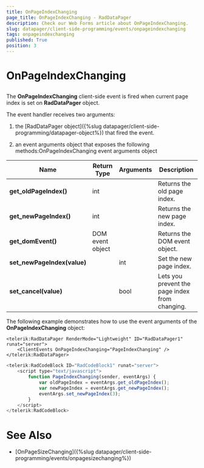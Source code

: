 ```yaml
---
title: OnPageIndexChanging
page_title: OnPageIndexChanging - RadDataPager
description: Check our Web Forms article about OnPageIndexChanging.
slug: datapager/client-side-programming/events/onpageindexchanging
tags: onpageindexchanging
published: True
position: 3
---
```


# OnPageIndexChanging



## 

The **OnPageIndexChanging** client-side event is fired when current page index is set on **RadDataPager** object.

The event handler receives two arguments:

1. the [RadDataPager object]({%slug datapager/client-side-programming/datapager-object%}) that fired the event.

1. an event arguments object that exposes the following methods:OnPageIndexChanging event arguments object


| Name | Return Type | Arguments | Description |
| ------ | ------ | ------ | ------ |
| **get_oldPageIndex()** |int||Returns the old page index.|
| **get_newPageIndex()** |int||Returns the new page index.|
| **get_domEvent()** |DOM event object||Returns the DOM event object.|
| **set_newPageIndex(value)** ||int|Set the new page index.|
| **set_cancel(value)** ||bool|Lets you prevent the page index from changing.|

The following example demonstrates how to use the event arguments of the **OnPageIndexChanging** object:

````ASPNET
<telerik:RadDataPager RenderMode="Lightweight" ID="RadDataPager1" runat="server">
    <ClientEvents OnPageIndexChanging="PageIndexChanging" />
</telerik:RadDataPager>
````


````JavaScript
<telerik:RadCodeBlock ID="RadCodeBlock1" runat="server">
    <script type="text/javascript">
        function PageIndexChanging(sender, eventArgs) {
            var oldPageIndex = eventArgs.get_oldPageIndex();
            var newPageIndex = eventArgs.get_newPageIndex();
            eventArgs.set_newPageIndex(3);
        }
    </script>
</telerik:RadCodeBlock>
````



# See Also

 * [OnPageSizeChanging]({%slug datapager/client-side-programming/events/onpagesizechanging%})
